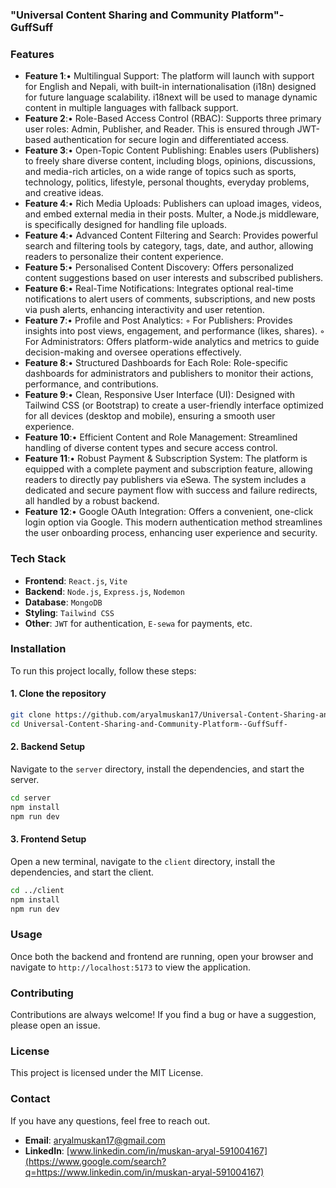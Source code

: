 ### **"Universal Content Sharing and Community Platform"-GuffSuff**

### **Features**

  * **Feature 1**:• Multilingual Support: The platform will launch with support for English and Nepali, with built-in internationalisation (i18n) designed for future language scalability. i18next will be used to manage dynamic content in multiple languages with fallback support.
  * **Feature 2**:• Role-Based Access Control (RBAC): Supports three primary user roles: Admin, Publisher, and Reader. This is ensured through JWT-based authentication for secure login and differentiated access.
  * **Feature 3**:• Open-Topic Content Publishing: Enables users (Publishers) to freely share diverse content, including blogs, opinions, discussions, and media-rich articles, on a wide range of topics such as sports, technology, politics, lifestyle, personal thoughts, everyday problems, and creative ideas.
  * **Feature 4**:• Rich Media Uploads: Publishers can upload images, videos, and embed external media in their posts. Multer, a Node.js middleware, is specifically designed for handling file uploads.
  * **Feature 4**:• Advanced Content Filtering and Search: Provides powerful search and filtering tools by category, tags, date, and author, allowing readers to personalize their content experience.
  * **Feature 5**:• Personalised Content Discovery: Offers personalized content suggestions based on user interests and subscribed publishers.
  * **Feature 6**:• Real-Time Notifications: Integrates optional real-time notifications to alert users of comments, subscriptions, and new posts via push alerts, enhancing interactivity and user retention.
  * **Feature 7**:• Profile and Post Analytics:
    ◦ For Publishers: Provides insights into post views, engagement, and performance (likes, shares).
    ◦ For Administrators: Offers platform-wide analytics and metrics to guide decision-making and oversee operations effectively.
  * **Feature 8**:• Structured Dashboards for Each Role: Role-specific dashboards for administrators and publishers to monitor their actions, performance, and contributions.
  * **Feature 9**:• Clean, Responsive User Interface (UI): Designed with Tailwind CSS (or Bootstrap) to create a user-friendly interface optimized for all devices (desktop and mobile), ensuring a smooth user experience.
  * **Feature 10**:• Efficient Content and Role Management: Streamlined handling of diverse content types and secure access control.
  * **Feature 11**:• Robust Payment & Subscription System: The platform is equipped with a complete payment and subscription feature, allowing readers to directly pay publishers via eSewa. The system includes a dedicated and secure payment flow with success and failure redirects, all handled by a robust backend.
  * **Feature 12**:• Google OAuth Integration: Offers a convenient, one-click login option via Google. This modern authentication method streamlines the user onboarding process, enhancing user experience and security.

### **Tech Stack**

  * **Frontend**: `React.js`, `Vite`
  * **Backend**: `Node.js`, `Express.js`, `Nodemon`
  * **Database**: `MongoDB`
  * **Styling**: `Tailwind CSS`
  * **Other**: `JWT` for authentication, `E-sewa` for payments, etc.

### **Installation**

To run this project locally, follow these steps:

#### **1. Clone the repository**

```bash
git clone https://github.com/aryalmuskan17/Universal-Content-Sharing-and-Community-Platform--GuffSuff-.git
cd Universal-Content-Sharing-and-Community-Platform--GuffSuff-
```

#### **2. Backend Setup**

Navigate to the `server` directory, install the dependencies, and start the server.

```bash
cd server
npm install
npm run dev
```

#### **3. Frontend Setup**

Open a new terminal, navigate to the `client` directory, install the dependencies, and start the client.

```bash
cd ../client
npm install
npm run dev
```

### **Usage**

Once both the backend and frontend are running, open your browser and navigate to `http://localhost:5173` to view the application.

### **Contributing**

Contributions are always welcome\! If you find a bug or have a suggestion, please open an issue.

### **License**

This project is licensed under the MIT License.

### **Contact**

If you have any questions, feel free to reach out.

  * **Email**: aryalmuskan17@gmail.com
  * **LinkedIn**: [www.linkedin.com/in/muskan-aryal-591004167](https://www.google.com/search?q=https://www.linkedin.com/in/muskan-aryal-591004167)